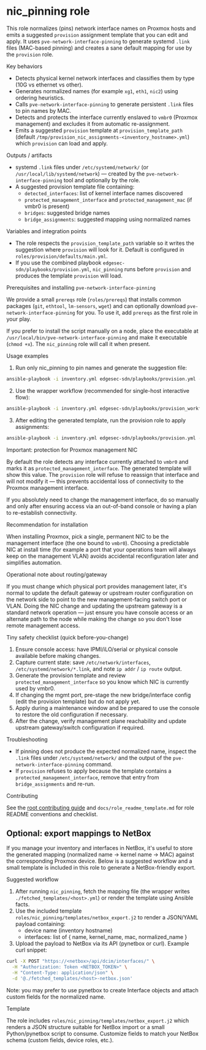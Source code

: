 # nic_pinning role

This role normalizes (pins) network interface names on Proxmox hosts and emits a suggested `provision` assignment template that you can edit and apply. It uses `pve-network-interface-pinning` to generate systemd `.link` files (MAC-based pinning) and creates a sane default mapping for use by the `provision` role.

Key behaviors
- Detects physical kernel network interfaces and classifies them by type (10G vs ethernet vs other).
- Generates normalized names (for example `xg1`, `eth1`, `nic2`) using ordering heuristics.
- Calls `pve-network-interface-pinning` to generate persistent `.link` files to pin names by MAC.
- Detects and protects the interface currently enslaved to `vmbr0` (Proxmox management) and excludes it from automatic re-assignment.
- Emits a suggested `provision` template at `provision_template_path` (default `/tmp/provision_nic_assignments-<inventory_hostname>.yml`) which `provision` can load and apply.

Outputs / artifacts
- systemd `.link` files under `/etc/systemd/network/` (or `/usr/local/lib/systemd/network`) — created by the `pve-network-interface-pinning` tool and optionally by the role.
- A suggested provision template file containing:
  - `detected_interfaces`: list of kernel interface names discovered
  - `protected_management_interface` and `protected_management_mac` (if vmbr0 is present)
  - `bridges`: suggested bridge names
  - `bridge_assignments`: suggested mapping using normalized names

Variables and integration points
- The role respects the `provision_template_path` variable so it writes the suggestion where `provision` will look for it. Default is configured in `roles/provision/defaults/main.yml`.
- If you use the combined playbook `edgesec-sdn/playbooks/provision.yml`, `nic_pinning` runs before `provision` and produces the template `provision` will load.

Prerequisites and installing `pve-network-interface-pinning`

We provide a small `prereqs` role (`roles/prereqs`) that installs common packages (`git`, `ethtool`, `lm-sensors`, `wget`) and can optionally download `pve-network-interface-pinning` for you. To use it, add `prereqs` as the first role in your play.

If you prefer to install the script manually on a node, place the executable at `/usr/local/bin/pve-network-interface-pinning` and make it executable (`chmod +x`). The `nic_pinning` role will call it when present.

Usage examples

1) Run only nic_pinning to pin names and generate the suggestion file:

```bash
ansible-playbook -i inventory.yml edgesec-sdn/playbooks/provision.yml -t nic_pinning --limit pve-node1
```

2) Use the wrapper workflow (recommended for single-host interactive flow):

```bash
ansible-playbook -i inventory.yml edgesec-sdn/playbooks/provision_workflow.yml --limit pve-node1
```

3) After editing the generated template, run the provision role to apply assignments:

```bash
ansible-playbook -i inventory.yml edgesec-sdn/playbooks/provision.yml --limit pve-node1 -e provision_template_path=/tmp/provision_nic_assignments-pve-node1.yml
```

Important: protection for Proxmox management NIC

By default the role detects any interface currently attached to `vmbr0` and marks it as `protected_management_interface`. The generated template will show this value. The `provision` role will refuse to reassign that interface and will not modify it — this prevents accidental loss of connectivity to the Proxmox management interface.

If you absolutely need to change the management interface, do so manually and only after ensuring access via an out-of-band console or having a plan to re-establish connectivity.

Recommendation for installation

When installing Proxmox, pick a single, permanent NIC to be the management interface (the one bound to `vmbr0`). Choosing a predictable NIC at install time (for example a port that your operations team will always keep on the management VLAN) avoids accidental reconfiguration later and simplifies automation.

Operational note about routing/gateway

If you must change which physical port provides management later, it's normal to update the default gateway or upstream router configuration on the network side to point to the new management-facing switch port or VLAN. Doing the NIC change and updating the upstream gateway is a standard network operation — just ensure you have console access or an alternate path to the node while making the change so you don't lose remote management access.

Tiny safety checklist (quick before-you-change)

1. Ensure console access: have IPMI/iLO/serial or physical console available before making changes.
2. Capture current state: save `/etc/network/interfaces`, `/etc/systemd/network/*.link`, and note `ip addr` / `ip route` output.
3. Generate the provision template and review `protected_management_interface` so you know which NIC is currently used by vmbr0.
4. If changing the mgmt port, pre-stage the new bridge/interface config (edit the provision template) but do not apply yet.
5. Apply during a maintenance window and be prepared to use the console to restore the old configuration if necessary.
6. After the change, verify management plane reachability and update upstream gateway/switch configuration if required.


Troubleshooting
- If pinning does not produce the expected normalized name, inspect the `.link` files under `/etc/systemd/network/` and the output of the `pve-network-interface-pinning` command.
- If `provision` refuses to apply because the template contains a `protected_management_interface`, remove that entry from `bridge_assignments` and re-run.

Contributing

See the [root contributing guide](../../docs/contributing.md) and `docs/role_readme_template.md` for role README conventions and checklist.

## Optional: export mappings to NetBox

If you manage your inventory and interfaces in NetBox, it's useful to store the generated mapping (normalized name → kernel name → MAC) against the corresponding Proxmox device. Below is a suggested workflow and a small template is included in this role to generate a NetBox-friendly export.

Suggested workflow

1. After running `nic_pinning`, fetch the mapping file (the wrapper writes `./fetched_templates/<host>.yml`) or render the template using Ansible facts.
2. Use the included template `roles/nic_pinning/templates/netbox_export.j2` to render a JSON/YAML payload containing:
   - device name (inventory hostname)
   - interfaces: list of { name, kernel_name, mac, normalized_name }
3. Upload the payload to NetBox via its API (pynetbox or curl). Example curl snippet:

```bash
curl -X POST "https://<netbox>/api/dcim/interfaces/" \
  -H "Authorization: Token <NETBOX_TOKEN>" \
  -H "Content-Type: application/json" \
  -d '@./fetched_templates/<host>-netbox.json'
```

Note: you may prefer to use pynetbox to create Interface objects and attach custom fields for the normalized name.

Template

The role includes `roles/nic_pinning/templates/netbox_export.j2` which renders a JSON structure suitable for NetBox import or a small Python/pynetbox script to consume. Customize fields to match your NetBox schema (custom fields, device roles, etc.).
